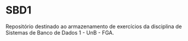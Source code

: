 # SBD1
Repositório destinado ao armazenamento de exercícios da disciplina de Sistemas de Banco de Dados 1 - UnB - FGA.

